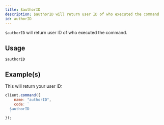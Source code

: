 ```yaml
---
title: $authorID
description: $authorID will return user ID of who executed the command.
id: authorID
---
```


`$authorID` will return user ID of who executed the command.

## Usage

```aoi
$authorID
```

## Example(s)

This will return your user ID:

```javascript
client.command({
    name: "authorID",
    code: `
  $authorID
  `
});
```
